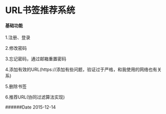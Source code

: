 # URL书签推荐系统

#### 基础功能
1.注册、登录

2.修改密码

3.忘记密码，通过邮箱重置密码

4.添加有效的URL(https://添加有些问题，验证过于严格，和我使用的网络也有关系)

5.删除书签

6.推荐URL(协同过滤算法实现)

######Date
2015-12-14